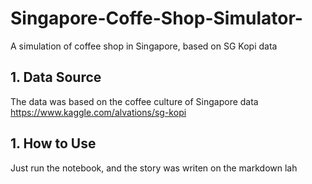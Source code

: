 # Singapore-Coffe-Shop-Simulator-
A simulation of coffee shop in Singapore, based on SG Kopi data

## 1. Data Source
The data was based on the coffee culture of Singapore data https://www.kaggle.com/alvations/sg-kopi

## 1. How to Use
Just run the notebook, and the story was writen on the markdown lah
